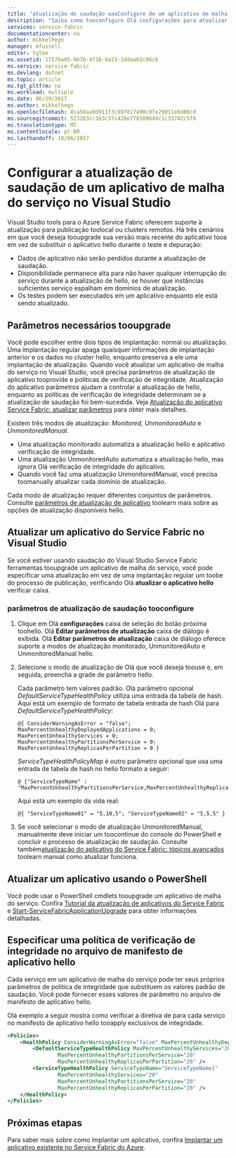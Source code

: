 ```yaml
---
title: "atualização de saudação aaaConfigure de um aplicativo de malha do serviço | Microsoft Docs"
description: "Saiba como tooconfigure Olá configurações para atualizar um aplicativo de malha do serviço usando o Microsoft Visual Studio."
services: service-fabric
documentationcenter: na
author: mikkelhegn
manager: mfussell
editor: tglee
ms.assetid: 1757ba85-0b7b-4f16-8a23-2ddaa61c86c6
ms.service: service-fabric
ms.devlang: dotnet
ms.topic: article
ms.tgt_pltfrm: na
ms.workload: multiple
ms.date: 06/29/2017
ms.author: mikkelhegn
ms.openlocfilehash: 8ca50aa9d911f3c98f017490c8fe29011e8d80cd
ms.sourcegitcommit: 523283cc1b3c37c428e77850964dc1c33742c5f0
ms.translationtype: MT
ms.contentlocale: pt-BR
ms.lasthandoff: 10/06/2017
---
```

# <a name="configure-hello-upgrade-of-a-service-fabric-application-in-visual-studio"></a>Configurar a atualização de saudação de um aplicativo de malha do serviço no Visual Studio
Visual Studio tools para o Azure Service Fabric oferecem suporte à atualização para publicação toolocal ou clusters remotos. Há três cenários em que você deseja tooupgrade sua versão mais recente do aplicativo tooa em vez de substituir o aplicativo hello durante o teste e depuração:

* Dados de aplicativo não serão perdidos durante a atualização de saudação.
* Disponibilidade permanece alta para não haver qualquer interrupção do serviço durante a atualização de hello, se houver que instâncias suficientes serviço espalham em domínios de atualização.
* Os testes podem ser executados em um aplicativo enquanto ele está sendo atualizado.

## <a name="parameters-needed-tooupgrade"></a>Parâmetros necessários tooupgrade
Você pode escolher entre dois tipos de implantação: normal ou atualização. Uma implantação regular apaga quaisquer informações de implantação anterior e os dados no cluster hello, enquanto preserva a ele uma implantação de atualização. Quando você atualizar um aplicativo de malha do serviço no Visual Studio, você precisa parâmetros de atualização de aplicativo tooprovide e políticas de verificação de integridade. Atualização do aplicativo parâmetros ajudam a controlar a atualização de hello, enquanto as políticas de verificação de integridade determinam se a atualização de saudação foi bem-sucedida. Veja [Atualização do aplicativo Service Fabric: atualizar parâmetros](service-fabric-application-upgrade-parameters.md) para obter mais detalhes.

Existem três modos de atualização: *Monitored*, *UnmonitoredAuto* e *UnmonitoredManual*.

* Uma atualização monitorado automatiza a atualização hello e aplicativo verificação de integridade.
* Uma atualização UnmonitoredAuto automatiza a atualização hello, mas ignora Olá verificação de integridade do aplicativo.
* Quando você faz uma atualização UnmonitoredManual, você precisa toomanually atualizar cada domínio de atualização.

Cada modo de atualização requer diferentes conjuntos de parâmetros. Consulte [parâmetros de atualização de aplicativo](service-fabric-application-upgrade-parameters.md) toolearn mais sobre as opções de atualização disponíveis hello.

## <a name="upgrade-a-service-fabric-application-in-visual-studio"></a>Atualizar um aplicativo do Service Fabric no Visual Studio
Se você estiver usando saudação do Visual Studio Service Fabric ferramentas tooupgrade um aplicativo de malha do serviço, você pode especificar uma atualização em vez de uma implantação regular um toobe do processo de publicação, verificando Olá **atualizar o aplicativo hello** verificar caixa.

### <a name="tooconfigure-hello-upgrade-parameters"></a>parâmetros de atualização de saudação tooconfigure
1. Clique em Olá **configurações** caixa de seleção do botão próxima toohello. Olá **Editar parâmetros de atualização** caixa de diálogo é exibida. Olá **Editar parâmetros de atualização** caixa de diálogo oferece suporte a modos de atualização monitorado, UnmonitoredAuto e UnmonitoredManual hello.
2. Selecione o modo de atualização de Olá que você deseja toouse e, em seguida, preencha a grade de parâmetro hello.

    Cada parâmetro tem valores padrão. Olá parâmetro opcional *DefaultServiceTypeHealthPolicy* utiliza uma entrada da tabela de hash. Aqui está um exemplo de formato de tabela entrada de hash Olá para *DefaultServiceTypeHealthPolicy*:

    ```
    @{ ConsiderWarningAsError = "false"; MaxPercentUnhealthyDeployedApplications = 0; MaxPercentUnhealthyServices = 0; MaxPercentUnhealthyPartitionsPerService = 0; MaxPercentUnhealthyReplicasPerPartition = 0 }
    ```

    *ServiceTypeHealthPolicyMap* é outro parâmetro opcional que usa uma entrada de tabela de hash no hello formato a seguir:

    ```    
    @ {"ServiceTypeName" : "MaxPercentUnhealthyPartitionsPerService,MaxPercentUnhealthyReplicasPerPartition,MaxPercentUnhealthyServices"}
    ```

    Aqui está um exemplo da vida real:

    ```
    @{ "ServiceTypeName01" = "5,10,5"; "ServiceTypeName02" = "5,5,5" }
    ```
3. Se você selecionar o modo de atualização UnmonitoredManual, manualmente deve iniciar um toocontinue do console do PowerShell e concluir o processo de atualização de saudação. Consulte também[atualização do aplicativo do Service Fabric: tópicos avançados](service-fabric-application-upgrade-advanced.md) toolearn manual como atualizar funciona.

## <a name="upgrade-an-application-by-using-powershell"></a>Atualizar um aplicativo usando o PowerShell
Você pode usar o PowerShell cmdlets tooupgrade um aplicativo de malha do serviço. Confira [Tutorial da atualização de aplicativos do Service Fabric](service-fabric-application-upgrade-tutorial.md) e [Start-ServiceFabricApplicationUpgrade](https://msdn.microsoft.com/library/mt125975.aspx) para obter informações detalhadas.

## <a name="specify-a-health-check-policy-in-hello-application-manifest-file"></a>Especificar uma política de verificação de integridade no arquivo de manifesto de aplicativo hello
Cada serviço em um aplicativo de malha do serviço pode ter seus próprios parâmetros de política de integridade que substituem os valores padrão de saudação. Você pode fornecer esses valores de parâmetro no arquivo de manifesto de aplicativo hello.

Olá exemplo a seguir mostra como verificar a diretiva de para cada serviço no manifesto de aplicativo hello tooapply exclusivos de integridade.

```xml
<Policies>
    <HealthPolicy ConsiderWarningAsError="false" MaxPercentUnhealthyDeployedApplications="20">
        <DefaultServiceTypeHealthPolicy MaxPercentUnhealthyServices="20"               
                MaxPercentUnhealthyPartitionsPerService="20"
                MaxPercentUnhealthyReplicasPerPartition="20" />
        <ServiceTypeHealthPolicy ServiceTypeName="ServiceTypeName1"
                MaxPercentUnhealthyServices="20"
                MaxPercentUnhealthyPartitionsPerService="20"
                MaxPercentUnhealthyReplicasPerPartition="20" />      
    </HealthPolicy>
</Policies>
```
## <a name="next-steps"></a>Próximas etapas
Para saber mais sobre como implantar um aplicativo, confira [Implantar um aplicativo existente no Service Fabric do Azure](service-fabric-deploy-existing-app.md).